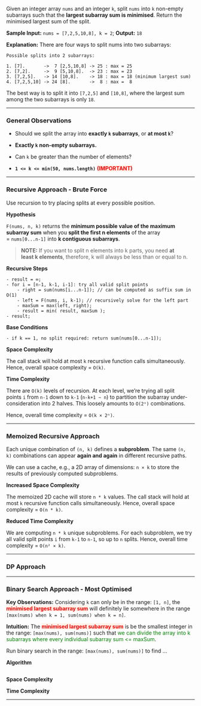 
Given an integer array `nums` and an integer `k`, split `nums` into `k` non-empty subarrays such that the **largest subarray sum is minimised**. Return the minimised largest sum of the split.

**Sample Input:** `nums = [7,2,5,10,8], k = 2`; **Output:** `18`

**Explanation:** There are four ways to split nums into two subarrays:

```
Possible splits into 2 subarrays:

1. [7].       ->  7 [2,5,10,8] -> 25 : max = 25
2. [7,2].     ->  9 [5,10,8].  -> 23 : max = 23
3. [7,2,5].   -> 14 [10,8].    -> 18 : max = 18 (minimum largest sum)
4. [7,2,5,10] -> 24 [8].       ->  8 : max =  8
```

The best way is to split it into `[7,2,5]` and `[10,8]`, where the largest sum among the two subarrays is only `18`.

---
### General Observations

- Should we split the array into **exactly `k` subarrays**, or **at most `k`**?
- **Exactly `k` non-empty subarrays.**

- Can `k` be greater than the number of elements? 
- **`1 <= k <= min(50, nums.length)`** <strong><span style="color: red; background: #FFF1E8">(IMPORTANT)</span></strong>

---
### Recursive Approach - Brute Force

Use recursion to try placing splits at every possible position.

**Hypothesis** 

`F(nums, n, k)` returns the **minimum possible value of the maximum subarray sum** when you **split the first n elements** of the array = `nums[0...n-1]` into **k contiguous subarrays**.

> **NOTE:** If you want to split n elements into k parts, you need **at least k elements**, therefore, k will always be less than or equal to n.

**Recursive Steps**

```
- result = ∞;
- for i = [n-1, k-1, i-1]: try all valid split points
	- right = sum(nums[i...n-1]); // can be computed as suffix sum in O(1)
	- left = F(nums, i, k-1); // recursively solve for the left part
	- maxSum = max(left, right);
	- result = min( result, maxSum );
- result;
```

**Base Conditions**

```
- if k == 1, no split required: return sum(nums[0...n-1]);
```

**Space Complexity** 

The call stack will hold at most `k` recursive function calls simultaneously. Hence, overall space complexity = `O(k)`.

**Time Complexity** 

There are `O(k)` levels of recursion. At each level, we’re trying all split points `i` from `n-1` down to `k-1` (`n-k+1 ~ n`) to partition the subarray under-consideration into 2 halves.  This loosely amounts to `O(2ⁿ)` combinations. 

 Hence, overall time complexity = `O(k × 2ⁿ)`. 

---
### Memoized Recursive Approach

Each unique combination of `(n, k)` defines a **subproblem**. The same `(n, k)` combinations can appear **again and again** in different recursive paths.

We can use a cache, e.g., a 2D array of dimensions: `n × k`  to store the results of previously computed subproblems.

**Increased Space Complexity**

The memoized 2D cache will store `n * k` values. The call stack will hold at most `k` recursive function calls simultaneously. Hence, overall space complexity = `O(n * k)`.

**Reduced Time Complexity**

We are computing `n * k` unique subproblems. For each subproblem, we try all valid split points `i` from `k-1` to `n-1`, so up to `n` splits. Hence, overall time complexity = `O(n² × k)`.

---
### DP Approach

---
### Binary Search Approach - Most Optimised

**Key Observations:** Considering `k` can only be in the range: `[1, n]`, the <strong><span style="color: red; background: #FFF1E8">minimised largest subarray sum</span></strong> will definitely lie somewhere in the range `[max(nums) when k = 1, sum(nums) when k = n]`.

**Intuition:** The <strong><span style="color: red; background: #FFF1E8">minimised largest subarray sum</span></strong> is be the smallest integer in the range: `[max(nums), sum(nums)]` such that <span style="color: green;">we can divide the array into k subarrays where every individual subarray sum &lt;= maxSum</span>.

Run binary search in the range: `[max(nums), sum(nums)]` to find ...

**Algorithm**

```
```

**Space Complexity**

**Time Complexity**

---





